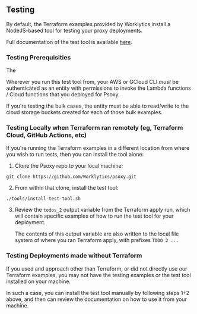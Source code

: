 ## Testing

By default, the Terraform examples provided by Worklytics install a NodeJS-based tool for testing
your proxy deployments.

Full documentation of the test tool is available [here](../tools/psoxy-test/README.md).

### Testing Prerequisities

The

Wherever you run this test tool from, your AWS or GCloud CLI *must* be authenticated as
an entity with permissions to invoke the Lambda functions / Cloud functions that you deployed for
Psoxy.

If you're testing the bulk cases, the entity must be able to read/write to the cloud storage
buckets created for each of those bulk examples.





### Testing Locally when Terraform ran remotely (eg, Terraform Cloud, GitHub Actions, etc)

If you're running the Terraform examples in a different location from where
you wish to run tests, then you can install the tool alone:

1. Clone the Psoxy repo to your local machine:

```shell
git clone https://github.com/Worklytics/psoxy.git
```

2. From within that clone, install the test tool:

```shell
./tools/install-test-tool.sh
```

3. Review the `todos_2` output variable from the Terraform apply run, which will contain specific
   examples of how to run the test tool for your deployment.

   The contents of this output variable are also written to the local file system of where you ran
   Terraform apply, with prefixes `TODO 2 ...`



### Testing Deployments made without Terraform

If you used and approach other than Terraform, or did not directly use our Terraform examples, you
may not have the testing examples or the test tool installed on your machine.

In such a case, you can install the test tool manually by following steps 1+2 above, and then can
review the documentation on how to use it from your machine.
